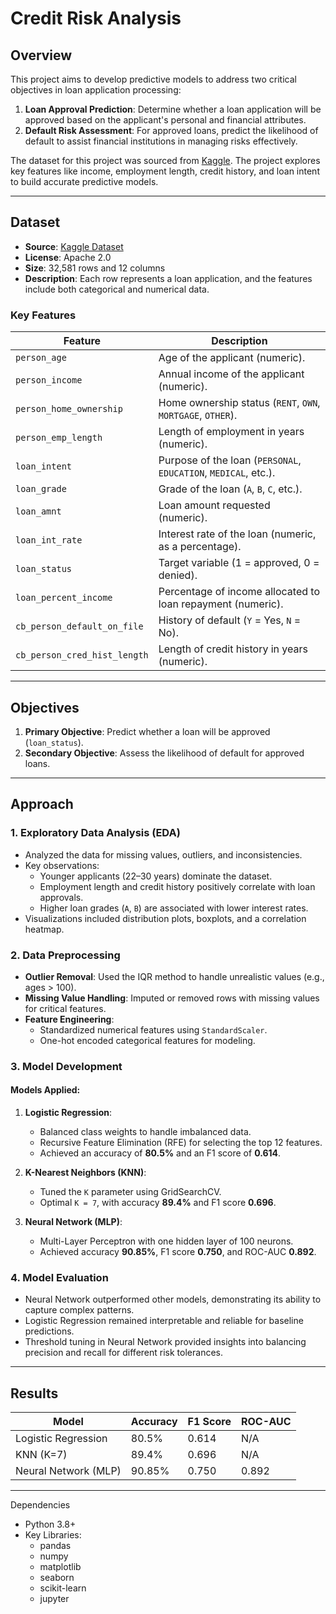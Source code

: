 # Credit Risk Analysis

## Overview
This project aims to develop predictive models to address two critical objectives in loan application processing:
1. **Loan Approval Prediction**: Determine whether a loan application will be approved based on the applicant's personal and financial attributes.
2. **Default Risk Assessment**: For approved loans, predict the likelihood of default to assist financial institutions in managing risks effectively.

The dataset for this project was sourced from [Kaggle](https://www.kaggle.com/datasets/itshappy/ps4e9-original-data-loan-approval-prediction). The project explores key features like income, employment length, credit history, and loan intent to build accurate predictive models.

---

## Dataset
- **Source**: [Kaggle Dataset](https://www.kaggle.com/datasets/itshappy/ps4e9-original-data-loan-approval-prediction)
- **License**: Apache 2.0
- **Size**: 32,581 rows and 12 columns
- **Description**: Each row represents a loan application, and the features include both categorical and numerical data.

### Key Features
| **Feature**                   | **Description**                                                           |
|-------------------------------|---------------------------------------------------------------------------|
| `person_age`                  | Age of the applicant (numeric).                                           |
| `person_income`               | Annual income of the applicant (numeric).                                 |
| `person_home_ownership`       | Home ownership status (`RENT`, `OWN`, `MORTGAGE`, `OTHER`).               |
| `person_emp_length`           | Length of employment in years (numeric).                                  |
| `loan_intent`                 | Purpose of the loan (`PERSONAL`, `EDUCATION`, `MEDICAL`, etc.).           |
| `loan_grade`                  | Grade of the loan (`A`, `B`, `C`, etc.).                                  |
| `loan_amnt`                   | Loan amount requested (numeric).                                          |
| `loan_int_rate`               | Interest rate of the loan (numeric, as a percentage).                     |
| `loan_status`                 | Target variable (1 = approved, 0 = denied).                              |
| `loan_percent_income`         | Percentage of income allocated to loan repayment (numeric).               |
| `cb_person_default_on_file`   | History of default (`Y` = Yes, `N` = No).                                 |
| `cb_person_cred_hist_length`  | Length of credit history in years (numeric).                              |

---

## Objectives
1. **Primary Objective**: Predict whether a loan will be approved (`loan_status`).
2. **Secondary Objective**: Assess the likelihood of default for approved loans.

---

## Approach
### 1. **Exploratory Data Analysis (EDA)**
- Analyzed the data for missing values, outliers, and inconsistencies.
- Key observations:
  - Younger applicants (22–30 years) dominate the dataset.
  - Employment length and credit history positively correlate with loan approvals.
  - Higher loan grades (`A`, `B`) are associated with lower interest rates.
- Visualizations included distribution plots, boxplots, and a correlation heatmap.

### 2. **Data Preprocessing**
- **Outlier Removal**: Used the IQR method to handle unrealistic values (e.g., ages > 100).
- **Missing Value Handling**: Imputed or removed rows with missing values for critical features.
- **Feature Engineering**:
  - Standardized numerical features using `StandardScaler`.
  - One-hot encoded categorical features for modeling.

### 3. **Model Development**
#### Models Applied:
1. **Logistic Regression**:
   - Balanced class weights to handle imbalanced data.
   - Recursive Feature Elimination (RFE) for selecting the top 12 features.
   - Achieved an accuracy of **80.5%** and an F1 score of **0.614**.

2. **K-Nearest Neighbors (KNN)**:
   - Tuned the `K` parameter using GridSearchCV.
   - Optimal `K = 7`, with accuracy **89.4%** and F1 score **0.696**.

3. **Neural Network (MLP)**:
   - Multi-Layer Perceptron with one hidden layer of 100 neurons.
   - Achieved accuracy **90.85%**, F1 score **0.750**, and ROC-AUC **0.892**.

### 4. **Model Evaluation**
- Neural Network outperformed other models, demonstrating its ability to capture complex patterns.
- Logistic Regression remained interpretable and reliable for baseline predictions.
- Threshold tuning in Neural Network provided insights into balancing precision and recall for different risk tolerances.

---

## Results
| **Model**                | **Accuracy** | **F1 Score** | **ROC-AUC** |
|---------------------------|--------------|--------------|-------------|
| Logistic Regression       | 80.5%       | 0.614        | N/A         |
| KNN (K=7)                 | 89.4%       | 0.696        | N/A         |
| Neural Network (MLP)      | 90.85%      | 0.750        | 0.892       |

---

Dependencies
- Python 3.8+
- Key Libraries:
  - pandas
  - numpy
  - matplotlib
  - seaborn
  - scikit-learn
  - jupyter
